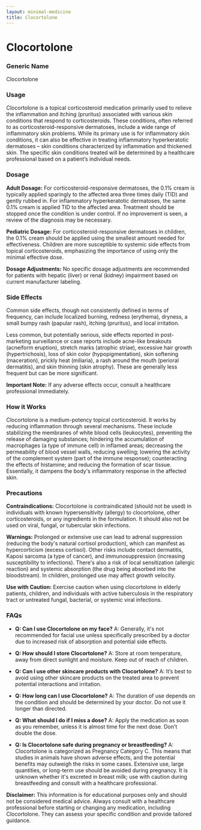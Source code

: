 ```yaml
---
layout: minimal-medicine
title: Clocortolone
---
```


# Clocortolone
### Generic Name
Clocortolone

### Usage

Clocortolone is a topical corticosteroid medication primarily used to relieve the inflammation and itching (pruritus) associated with various skin conditions that respond to corticosteroids.  These conditions, often referred to as corticosteroid-responsive dermatoses, include a wide range of inflammatory skin problems.  While its primary use is for inflammatory skin conditions, it can also be effective in treating inflammatory hyperkeratotic dermatoses – skin conditions characterized by inflammation and thickened skin.  The specific skin conditions treated will be determined by a healthcare professional based on a patient’s individual needs.


### Dosage

**Adult Dosage:** For corticosteroid-responsive dermatoses, the 0.1% cream is typically applied sparingly to the affected area three times daily (TID) and gently rubbed in. For inflammatory hyperkeratotic dermatoses, the same 0.1% cream is applied TID to the affected area. Treatment should be stopped once the condition is under control.  If no improvement is seen, a review of the diagnosis may be necessary.

**Pediatric Dosage:**  For corticosteroid-responsive dermatoses in children, the 0.1% cream should be applied using the smallest amount needed for effectiveness.  Children are more susceptible to systemic side effects from topical corticosteroids, emphasizing the importance of using only the minimal effective dose.

**Dosage Adjustments:**  No specific dosage adjustments are recommended for patients with hepatic (liver) or renal (kidney) impairment based on current manufacturer labeling.


### Side Effects

Common side effects, though not consistently defined in terms of frequency, can include localized burning, redness (erythema), dryness, a small bumpy rash (papular rash), itching (pruritus), and local irritation.

Less common, but potentially serious, side effects reported in post-marketing surveillance or case reports include acne-like breakouts (acneiform eruption), stretch marks (atrophic striae), excessive hair growth (hypertrichosis), loss of skin color (hypopigmentation), skin softening (maceration), prickly heat (miliaria), a rash around the mouth (perioral dermatitis), and skin thinning (skin atrophy).  These are generally less frequent but can be more significant.

**Important Note:** If any adverse effects occur, consult a healthcare professional immediately.


### How it Works

Clocortolone is a medium-potency topical corticosteroid.  It works by reducing inflammation through several mechanisms. These include stabilizing the membranes of white blood cells (leukocytes), preventing the release of damaging substances; hindering the accumulation of macrophages (a type of immune cell) in inflamed areas; decreasing the permeability of blood vessel walls, reducing swelling; lowering the activity of the complement system (part of the immune response); counteracting the effects of histamine; and reducing the formation of scar tissue.  Essentially, it dampens the body's inflammatory response in the affected skin.


### Precautions

**Contraindications:** Clocortolone is contraindicated (should not be used) in individuals with known hypersensitivity (allergy) to clocortolone, other corticosteroids, or any ingredients in the formulation. It should also not be used on viral, fungal, or tubercular skin infections.

**Warnings:** Prolonged or extensive use can lead to adrenal suppression (reducing the body's natural cortisol production), which can manifest as hypercorticism (excess cortisol).  Other risks include contact dermatitis, Kaposi sarcoma (a type of cancer), and immunosuppression (increasing susceptibility to infections).  There's also a risk of local sensitization (allergic reaction) and systemic absorption (the drug being absorbed into the bloodstream).  In children, prolonged use may affect growth velocity.

**Use with Caution:** Exercise caution when using clocortolone in elderly patients, children, and individuals with active tuberculosis in the respiratory tract or untreated fungal, bacterial, or systemic viral infections.



### FAQs

* **Q: Can I use Clocortolone on my face?** A:  Generally, it's not recommended for facial use unless specifically prescribed by a doctor due to increased risk of absorption and potential side effects.

* **Q: How should I store Clocortolone?** A: Store at room temperature, away from direct sunlight and moisture. Keep out of reach of children.

* **Q: Can I use other skincare products with Clocortolone?** A:  It’s best to avoid using other skincare products on the treated area to prevent potential interactions and irritation.

* **Q: How long can I use Clocortolone?** A:  The duration of use depends on the condition and should be determined by your doctor.  Do not use it longer than directed.

* **Q: What should I do if I miss a dose?** A: Apply the medication as soon as you remember, unless it is almost time for the next dose.  Don't double the dose.

* **Q: Is Clocortolone safe during pregnancy or breastfeeding?** A: Clocortolone is categorized as Pregnancy Category C. This means that studies in animals have shown adverse effects, and the potential benefits may outweigh the risks in some cases.  Extensive use, large quantities, or long-term use should be avoided during pregnancy.  It is unknown whether it's excreted in breast milk; use with caution during breastfeeding and consult with a healthcare professional.


**Disclaimer:** This information is for educational purposes only and should not be considered medical advice. Always consult with a healthcare professional before starting or changing any medication, including Clocortolone.  They can assess your specific condition and provide tailored guidance.
